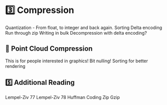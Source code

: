# 3️⃣ Compression
Quantization - From float, to integer and back again.
Sorting
Delta encoding
Run through zip
Writing in bulk
Decompression with delta encoding?

## 🧬 Point Cloud Compression
This is for people interested in graphics!
Bit nulling!
Sorting for better rendering

## 5️⃣ Additional Reading
Lempel-Ziv 77
Lempel-Ziv 78
Huffman Coding
Zip
Gzip
